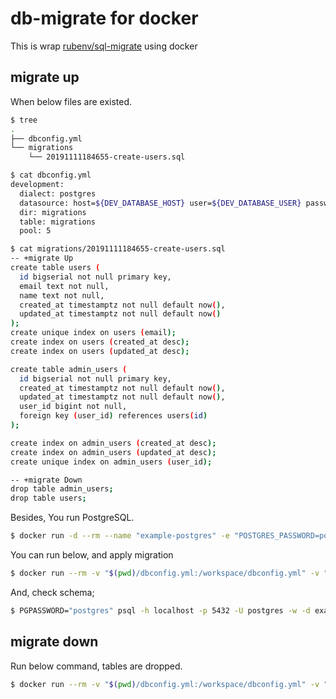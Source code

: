 # db-migrate for docker

This is wrap [rubenv/sql-migrate](https://github.com/rubenv/sql-migrate) using docker

## migrate up

When below files are existed.

```bash
$ tree
.
├── dbconfig.yml
└── migrations
    └── 20191111184655-create-users.sql

$ cat dbconfig.yml
development:
  dialect: postgres
  datasource: host=${DEV_DATABASE_HOST} user=${DEV_DATABASE_USER} password=${DEV_DATABASE_PASSWORD} dbname=${DEV_DATABASE_NAME} port=${DEV_DATABASE_PORT} sslmode=disable
  dir: migrations
  table: migrations
  pool: 5

$ cat migrations/20191111184655-create-users.sql
-- +migrate Up
create table users (
  id bigserial not null primary key,
  email text not null,
  name text not null,
  created_at timestamptz not null default now(),
  updated_at timestamptz not null default now()
);
create unique index on users (email);
create index on users (created_at desc);
create index on users (updated_at desc);

create table admin_users (
  id bigserial not null primary key,
  created_at timestamptz not null default now(),
  updated_at timestamptz not null default now(),
  user_id bigint not null,
  foreign key (user_id) references users(id)
);

create index on admin_users (created_at desc);
create index on admin_users (updated_at desc);
create unique index on admin_users (user_id);

-- +migrate Down
drop table admin_users;
drop table users;
```

Besides, You run PostgreSQL.

```bash
$ docker run -d --rm --name "example-postgres" -e "POSTGRES_PASSWORD=postgres" -e "POSTGRES_DB=example" -p "5432:5432" -e "POSTGRES_INITDB_ARGS=--encoding=UTF-8 --locale=C.UTF-8" postgres:12.0
```

You can run below, and apply migration

```bash
$ docker run --rm -v "$(pwd)/dbconfig.yml:/workspace/dbconfig.yml" -v "$(pwd)/migrations:/workspace/migrations" -e "DEV_DATABASE_HOST=host.docker.internal" -e "DEV_DATABASE_USER=postgres" -e "DEV_DATABASE_PASSWORD=postgres" -e "DEV_DATABASE_NAME=example" -e "DEV_DATABASE_PORT=5432" mig:2 up
```

And, check schema;

```bash
$ PGPASSWORD="postgres" psql -h localhost -p 5432 -U postgres -w -d example -c "\d users; \d admin_users;"
```

## migrate down

Run below command, tables are dropped.


```bash
$ docker run --rm -v "$(pwd)/dbconfig.yml:/workspace/dbconfig.yml" -v "$(pwd)/migrations:/workspace/migrations" -e "DEV_DATABASE_HOST=host.docker.internal" -e "DEV_DATABASE_USER=postgres" -e "DEV_DATABASE_PASSWORD=postgres" -e "DEV_DATABASE_NAME=example" -e "DEV_DATABASE_PORT=5432" mig:2 down
```

